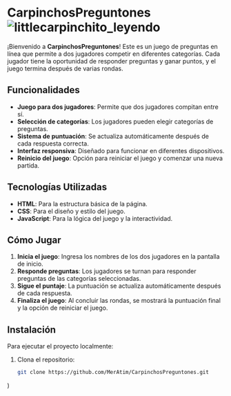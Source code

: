 # CarpinchosPreguntones ![littlecarpinchito_leyendo](https://github.com/user-attachments/assets/cf6a9355-eafa-4c72-88df-a35afd4860e0)


¡Bienvenido a **CarpinchosPreguntones**! Este es un juego de preguntas en línea que permite a dos jugadores competir en diferentes categorías. Cada jugador tiene la oportunidad de responder preguntas y ganar puntos, y el juego termina después de varias rondas.

## Funcionalidades

- **Juego para dos jugadores**: Permite que dos jugadores compitan entre sí.
- **Selección de categorías**: Los jugadores pueden elegir categorías de preguntas.
- **Sistema de puntuación**: Se actualiza automáticamente después de cada respuesta correcta.
- **Interfaz responsiva**: Diseñado para funcionar en diferentes dispositivos.
- **Reinicio del juego**: Opción para reiniciar el juego y comenzar una nueva partida.

## Tecnologías Utilizadas

- **HTML**: Para la estructura básica de la página.
- **CSS**: Para el diseño y estilo del juego.
- **JavaScript**: Para la lógica del juego y la interactividad.

## Cómo Jugar

1. **Inicia el juego**: Ingresa los nombres de los dos jugadores en la pantalla de inicio.
2. **Responde preguntas**: Los jugadores se turnan para responder preguntas de las categorías seleccionadas.
3. **Sigue el puntaje**: La puntuación se actualiza automáticamente después de cada respuesta.
4. **Finaliza el juego**: Al concluir las rondas, se mostrará la puntuación final y la opción de reiniciar el juego.

## Instalación

Para ejecutar el proyecto localmente:

1. Clona el repositorio:
    ```bash
   git clone https://github.com/MerAtim/CarpinchosPreguntones.git
)
